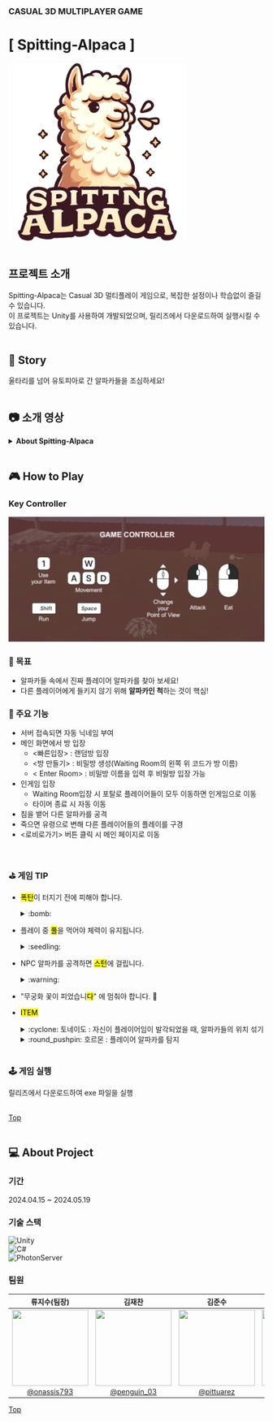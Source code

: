 ### CASUAL 3D MULTIPLAYER GAME
# [ Spitting-Alpaca ]
![Spitting-Alpaca-log](/README.assets/Spitting-Alpaca-logo.png)
<br>
<br>  

   
## 프로젝트 소개
Spitting-Alpaca는 Casual 3D 멀티플레이 게임으로, 복잡한 설정이나 학습없이 즐길 수 있습니다.  
이 프로젝트는 Unity를 사용하여 개발되었으며, 릴리즈에서 다운로드하여 실행시킬 수 있습니다.
<br>
<br>   
   
## :ram: Story
울타리를 넘어 유토피아로 간 알파카들을 조심하세요!
<br>
<br>   
   
## :camera: 소개 영상
<details>
<summary><a><b>About Spitting-Alpaca</b></a> </summary>

<iframe width="560" height="315" src="https://www.youtube.com/embed/YxXRvFIxmjY?si=TyRLF7HIL8-MaSxk" frameborder="0" allowfullscreen></iframe>

[https://www.youtube.com/watch?v=YxXRvFIxmjY](https://youtu.be/YxXRvFIxmjY?si=NNDYSoDmjt7DPEQE)
</details>
<br>   
   
## :video_game: How to Play
### Key Controller
![keyController](/README.assets/KeyController.png)
<br>

### 🔅 목표
- 알파카들 속에서 진짜 플레이어 알파카를 찾아 보세요!
- 다른 플레이어에게 들키지 않기 위해 **알파카인 척**하는 것이 핵심!
   
### 🎪 주요 기능
- 서버 접속되면 자동 닉네임 부여
- 메인 화면에서 방 입장
  - <빠른입장> : 랜덤방 입장
  - <방 만들기> : 비밀방 생성(Waiting Room의 왼쪽 위 코드가 방 이름)
  - < Enter Room> : 비밀방 이름을 입력 후 비밀방 입장 가능
- 인게임 입장
  - Waiting Room입장 시 포탈로 플레이어들이 모두 이동하면 인게임으로 이동
  - 타이머 종료 시 자동 이동
- 침을 뱉어 다른 알파카를 공격
- 죽으면 유령으로 변해 다른 플레이어들의 플레이를 구경
- <로비로가기> 버튼 클릭 시 메인 페이지로 이동
</br>   
   
### ⛳️ 게임 TIP      
- <mark>폭탄</mark>이 터지기 전에 피해야 합니다.   
  <details>
    <summary>:bomb: </summary>

    ![bomb](/README.assets/[GIF]폭탄.gif)   
  </details>


- 플레이 중 <mark>풀</mark>을 먹어야 체력이 유지됩니다.  
  <details>
  <summary>:seedling: </summary>

  ![eat](/README.assets/[GIF]풀먹기.gif)   
  </details>

- NPC 알파카를 공격하면 <mark>스턴</mark>에 걸립니다.  
  <details>
  <summary>:warning: </summary>

  ![stun](/README.assets/[GIF]스턴.gif)   
  </details>

- "무궁화 꽃이 피었습니<mark>다</mark>" 에 멈춰야 합니다. :dancers:

- <mark>ITEM</mark> 
  <details>
  <summary>:cyclone: 토네이도 : 자신이 플레이어임이 발각되었을 때, 알파카들의 위치 섞기 </summary>

    ![tornado](/README.assets/[GIF]토네이도2.gif)  
  </details> 
  <details>
  <summary>:round_pushpin: 호르몬 : 플레이어 알파카를 탐지 </summary>
     
    ![hormone](/README.assets/[GIF]호르몬.gif)
  </details>
  <br> 

### 🕹 게임 실행   
릴리즈에서 다운로드하여 exe 파일을 실행   
</br>

[Top](#[-Spitting-Alpaca-])
<br>
<br>

## :computer: About Project
### 기간
2024.04.15 ~ 2024.05.19

### 기술 스택
![Unity](https://img.shields.io/badge/UNITY-2022.3.24f1-E6526F?&style=flat&logo=unity&logoColor=white)  
![C#](https://img.shields.io/badge/C%23-%23239120.svg?style=flat&logo=csharp&logoColor=white)  
![PhotonServer](https://img.shields.io/badge/Photon%20PUN2-blue?style=flat&logo=Photon&logoColor=white)

### 팀원
<div align="center">

|**류지수(팀장)**<br>|**김재찬**<br>|**김준수**<br>|**정일규**<br>|**함승찬**<br>|
| :---: | :---: | :---: | :---: | :---: |
| [<img src="https://secure.gravatar.com/avatar/30796a5ca36f86621d9e7abe1ad15221?s=192&d=identicon" height=150 width=150> <br/> @onassis793](https://lab.ssafy.com/onassis793) | [<img src="https://secure.gravatar.com/avatar/085c29a89723545c8ec52c4ec933d496?s=800&d=identicon" height=150 width=150> <br/> @penguin_03](https://lab.ssafy.com/penguin_03) | [<img src="https://secure.gravatar.com/avatar/c5adcea95c51bc60dc7f36b183716250?s=192&d=identicon" height=150 width=150> <br/> @pittuarez](https://lab.ssafy.com/pittuarez) | [<img src="https://secure.gravatar.com/avatar/dc411f9dc56bbca920c6c7387e04b95b?s=800&d=identicon" height=150 width=150> <br/> @wjddlfrb131](https://lab.ssafy.com/wjddlfrb131) | [<img src="https://lab.ssafy.com/uploads/-/system/user/avatar/12651/avatar.png?width=400" height=150 width=150> <br/> @head0618](https://lab.ssafy.com/head0618) |

</div>

[Top](#[-Spitting-Alpaca-])
<br>
<br>
